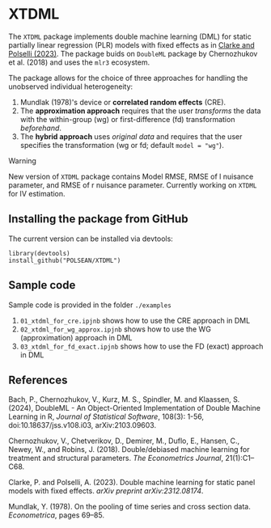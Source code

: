 # XTDML
The `XTDML` package implements double machine learning (DML) for static partially linear regression (PLR) models with fixed effects as in [Clarke and Polselli (2023)](https://arxiv.org/abs/2312.08174). The package buids on `DoubleML` package by Chernozhukov et al. (2018) and uses the `mlr3` ecosystem.

The package allows for the choice of three approaches for handling the unobserved individual heterogeneity:
  1. Mundlak (1978)'s device or **correlated random effects** (CRE).
  2. The **approximation approach** requires that the user *transforms* the data with the within-group (wg) or first-difference  (fd)  transformation *beforehand*.
  3. The **hybrid approach** uses *original data* and requires that the user specifies the transformation (wg or fd; default ```model = "wg"```).

> [!WARNING]
> New version of `XTDML` package contains Model RMSE, RMSE of l nuisance parameter, and RMSE of r nuisance parameter. Currently working on `XTDML` for IV estimation.

## Installing the package from GitHub
The current version can be installed via devtools:
```
library(devtools)
install_github("POLSEAN/XTDML")
```
## Sample code
Sample code is provided in the folder `./examples`

1. `01_xtdml_for_cre.ipjnb` shows how to use the CRE approach in DML
2. `02_xtdml_for_wg_approx.ipjnb` shows how to use the WG (approximation) approach in DML
3. `03_xtdml_for_fd_exact.ipjnb` shows how to use the FD (exact) approach in DML

## References
Bach, P., Chernozhukov, V., Kurz, M. S., Spindler, M. and Klaassen, S. (2024), DoubleML - An Object-Oriented Implementation of Double Machine Learning in R, *Journal of Statistical Software*, 108(3): 1-56, doi:10.18637/jss.v108.i03, arXiv:2103.09603.

Chernozhukov, V., Chetverikov, D., Demirer, M., Duflo, E., Hansen, C., Newey, W., and Robins, J. (2018). Double/debiased machine learning for treatment and structural parameters. *The Econometrics Journal*, 21(1):C1–C68.

Clarke, P. and Polselli, A. (2023). Double machine learning for static panel models with fixed effects. *arXiv preprint arXiv:2312.08174*.

Mundlak, Y. (1978). On the pooling of time series and cross section data. *Econometrica*, pages 69–85.


